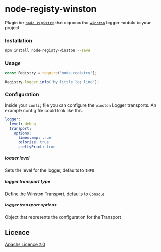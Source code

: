 # node-registy-winston

Plugin for [`node-registry`](http://vladaspasic.github.io/node-registry/) that exposes the [`winston`](https://github.com/winstonjs/) logger module to your project.

### Installation

```bash
npm install node-registy-winston --save
```

### Usage

```javascript
const Registry = require('node-registry');

Registry.logger.info('My little log line');
```

### Configuration

Inside your `config` file you can configure the `winston` Logger transports. An example config file could look like this.

```yaml
logger:
  level: debug
  transport:
    options:
      timestamp: true
      colorize: true
      prettyPrint: true
```

##### logger.level
Sets the level for the logger, defaults to `INFO`
##### logger.transport.type
Define the Winston Transport, defaults to `Console`
##### logger.transport.options
Object that represents the configuration for the Transport

## Licence

[Apache Licence 2.0](https://github.com/vladaspasic/node-registry-winston/blob/master/LICENSE)